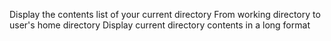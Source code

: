Display the contents list of your current directory
From working directory to user's home directory
Display current directory contents in a long format
